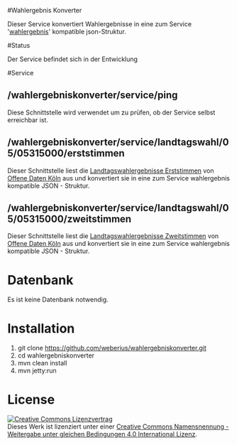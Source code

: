 #Wahlergebnis Konverter

Dieser Service konvertiert Wahlergebnisse in eine zum Service '[wahlergebnis](https://github.com/weberius/wahlergebnis)' kompatible json-Struktur. 

#Status

Der Service befindet sich in der Entwicklung

#Service

## /wahlergebniskonverter/service/ping

Diese Schnittstelle wird verwendet um zu prüfen, ob der Service selbst erreichbar ist.

## /wahlergebniskonverter/service/landtagswahl/05/05315000/erststimmen

Dieser Schnittstelle liest die [Landtagswahlergebnisse Erststimmen](https://www.offenedaten-koeln.de/dataset/landtagswahl-2012-erststimmen) von [Offene Daten Köln](https://www.offenedaten-koeln.de/) aus und konvertiert sie in eine zum Service wahlergebnis kompatible JSON - Struktur.

## /wahlergebniskonverter/service/landtagswahl/05/05315000/zweitstimmen

Dieser Schnittstelle liest die [Landtagswahlergebnisse Zweitstimmen](https://www.offenedaten-koeln.de/dataset/landtagswahl-2012-zweitstimmen) von [Offene Daten Köln](https://www.offenedaten-koeln.de/) aus und konvertiert sie in eine zum Service wahlergebnis kompatible JSON - Struktur.

# Datenbank

Es ist keine Datenbank notwendig.

# Installation

1. git clone https://github.com/weberius/wahlergebniskonverter.git
2. cd wahlergebniskonverter
3. mvn clean install
4. mvn jetty:run

# License

<a rel="license" href="http://creativecommons.org/licenses/by-sa/4.0/"><img alt="Creative Commons Lizenzvertrag" style="border-width:0" src="https://i.creativecommons.org/l/by-sa/4.0/88x31.png" /></a><br />Dieses Werk ist lizenziert unter einer <a rel="license" href="http://creativecommons.org/licenses/by-sa/4.0/">Creative Commons Namensnennung - Weitergabe unter gleichen Bedingungen 4.0 International Lizenz</a>.
